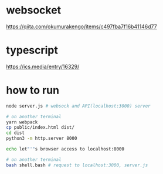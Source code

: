# websocket

https://qiita.com/okumurakengo/items/c497fba7f16b41146d77

# typescript

https://ics.media/entry/16329/

# how to run

```bash
node server.js # websock and API(localhost:3000) server

# on another terminal
yarn webpack
cp public/index.html dist/
cd dist
python3 -m http.server 8000

echo let"'"s browser access to localhost:8000

# on another terminal
bash shell.bash # request to localhost:3000, server.js
```

